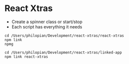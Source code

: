 # React Xtras
- Create a spinner class or start/stop
- Each script has everything it needs







```
cd /Users/philopian/Development/react-xtras/react-xtras
npm link
npmg

cd /Users/philopian/Development/react-xtras/linked-app
npm link react-xtras
```